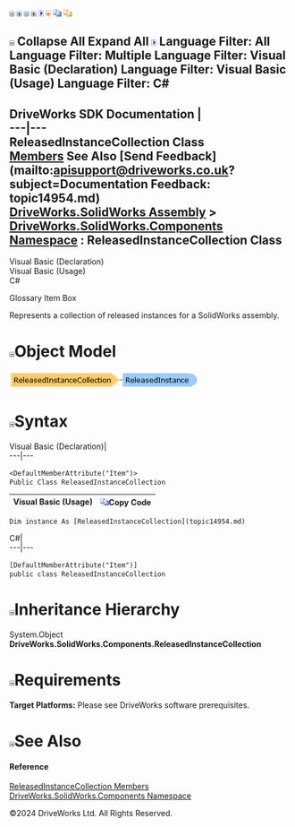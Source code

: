 ![](dotnetimages/collapse.gif) ![](dotnetimages/expand.gif) ![](dotnetimages/collapse.gif) ![](dotnetimages/expand.gif) ![](dotnetimages/drpdown.gif) ![](dotnetimages/drpdown_orange.gif) ![](dotnetimages/copycode.gif) ![](dotnetimages/copycodeHighlight.gif)

![](dotnetimages/collapse.gif) Collapse All Expand All ![](dotnetimages/drpdown.gif) Language Filter: All  Language Filter: Multiple  Language Filter: Visual Basic (Declaration) Language Filter: Visual Basic (Usage) Language Filter: C#  
---  
DriveWorks SDK Documentation  |   
---|---  
ReleasedInstanceCollection Class   
[Members](topic14955.md) See Also [Send Feedback](mailto:apisupport@driveworks.co.uk?subject=Documentation Feedback: topic14954.md)  
[DriveWorks.SolidWorks Assembly](topic13342.md) > [DriveWorks.SolidWorks.Components Namespace](topic13925.md) : ReleasedInstanceCollection Class  
---  
  
Visual Basic (Declaration)    
Visual Basic (Usage)    
C# 

Glossary Item Box

Represents a collection of released instances for a SolidWorks assembly. 

# ![](dotnetimages/collapse.gif)Object Model

![](dotnetdiagramimages/image850.png)

# ![](dotnetimages/collapse.gif)Syntax

Visual Basic (Declaration)|   
---|---  
      
    
    <DefaultMemberAttribute("Item")>
    Public Class ReleasedInstanceCollection   
  
Visual Basic (Usage)| ![](dotnetimages/copycode.gif)Copy Code  
---|---  
      
    
    Dim instance As [ReleasedInstanceCollection](topic14954.md)  
  
C#|   
---|---  
      
    
    [DefaultMemberAttribute("Item")]
    public class ReleasedInstanceCollection   
  
# ![](dotnetimages/collapse.gif)Inheritance Hierarchy

System.Object  
**DriveWorks.SolidWorks.Components.ReleasedInstanceCollection**  


# ![](dotnetimages/collapse.gif)Requirements

**Target Platforms:** Please see DriveWorks software prerequisites.

# ![](dotnetimages/collapse.gif)See Also

#### Reference

[ReleasedInstanceCollection Members](topic14955.md)   
[DriveWorks.SolidWorks.Components Namespace](topic13925.md)

©2024 DriveWorks Ltd. All Rights Reserved.

